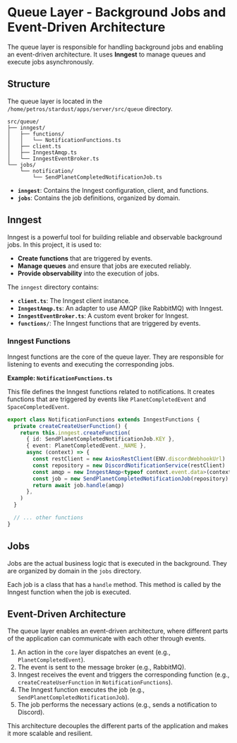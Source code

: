 # Queue Layer - Background Jobs and Event-Driven Architecture

The queue layer is responsible for handling background jobs and enabling an event-driven architecture. It uses **Inngest** to manage queues and execute jobs asynchronously.

## Structure

The queue layer is located in the `/home/petros/stardust/apps/server/src/queue` directory.

```
src/queue/
├── inngest/
│   ├── functions/
│   │   └── NotificationFunctions.ts
│   ├── client.ts
│   ├── InngestAmqp.ts
│   └── InngestEventBroker.ts
└── jobs/
    └── notification/
        └── SendPlanetCompletedNotificationJob.ts
```

- **`inngest`**: Contains the Inngest configuration, client, and functions.
- **`jobs`**: Contains the job definitions, organized by domain.

## Inngest

Inngest is a powerful tool for building reliable and observable background jobs. In this project, it is used to:
- **Create functions** that are triggered by events.
- **Manage queues** and ensure that jobs are executed reliably.
- **Provide observability** into the execution of jobs.

The `inngest` directory contains:
- **`client.ts`**: The Inngest client instance.
- **`InngestAmqp.ts`**: An adapter to use AMQP (like RabbitMQ) with Inngest.
- **`InngestEventBroker.ts`**: A custom event broker for Inngest.
- **`functions/`**: The Inngest functions that are triggered by events.

### Inngest Functions

Inngest functions are the core of the queue layer. They are responsible for listening to events and executing the corresponding jobs.

**Example: `NotificationFunctions.ts`**

This file defines the Inngest functions related to notifications. It creates functions that are triggered by events like `PlanetCompletedEvent` and `SpaceCompletedEvent`.

```typescript
export class NotificationFunctions extends InngestFunctions {
  private createCreateUserFunction() {
    return this.inngest.createFunction(
      { id: SendPlanetCompletedNotificationJob.KEY },
      { event: PlanetCompletedEvent._NAME },
      async (context) => {
        const restClient = new AxiosRestClient(ENV.discordWebhookUrl)
        const repository = new DiscordNotificationService(restClient)
        const amqp = new InngestAmqp<typeof context.event.data>(context)
        const job = new SendPlanetCompletedNotificationJob(repository)
        return await job.handle(amqp)
      },
    )
  }

  // ... other functions
}
```

## Jobs

Jobs are the actual business logic that is executed in the background. They are organized by domain in the `jobs` directory.

Each job is a class that has a `handle` method. This method is called by the Inngest function when the job is executed.

## Event-Driven Architecture

The queue layer enables an event-driven architecture, where different parts of the application can communicate with each other through events.

1.  An action in the `core` layer dispatches an event (e.g., `PlanetCompletedEvent`).
2.  The event is sent to the message broker (e.g., RabbitMQ).
3.  Inngest receives the event and triggers the corresponding function (e.g., `createCreateUserFunction` in `NotificationFunctions`).
4.  The Inngest function executes the job (e.g., `SendPlanetCompletedNotificationJob`).
5.  The job performs the necessary actions (e.g., sends a notification to Discord).

This architecture decouples the different parts of the application and makes it more scalable and resilient.